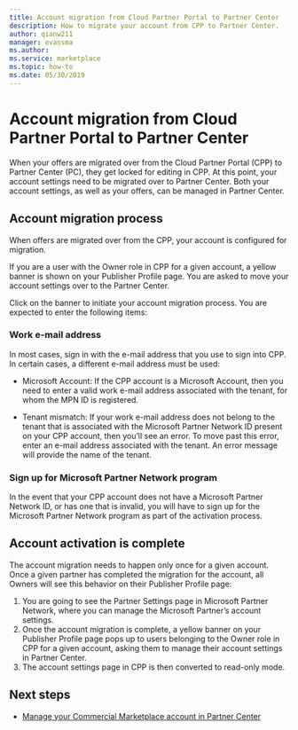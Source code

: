 ```yaml
---
title: Account migration from Cloud Partner Portal to Partner Center
description: How to migrate your account from CPP to Partner Center. 
author: qianw211
manager: evansma
ms.author:  
ms.service: marketplace 
ms.topic: how-to
ms.date: 05/30/2019
---
```


# Account migration from Cloud Partner Portal to Partner Center

When your offers are migrated over from the Cloud Partner Portal (CPP) to Partner Center (PC), they get locked for editing in CPP. At this point, your account settings need to be migrated over to Partner Center.  Both your account settings, as well as your offers, can be managed in Partner Center.

## Account migration process

When offers are migrated over from the CPP, your account is configured for migration. 
 
If you are a user with the Owner role in CPP for a given account, a yellow banner is shown on your Publisher Profile page.  You are asked to move your account settings over to the Partner Center. 

Click on the banner to initiate your account migration process. You are expected to enter the following items:

### **Work e-mail address**

In most cases, sign in with the e-mail address that you use to sign into CPP. In certain cases, a different e-mail address must be used:

* Microsoft Account: If the CPP account is a Microsoft Account, then you need to enter a valid work e-mail address associated with the tenant, for whom the MPN ID is registered. 

* Tenant mismatch: If your work e-mail address does not belong to the tenant that is associated with the Microsoft Partner Network ID present on your CPP account, then you’ll see an error. To move past this error, enter an e-mail address associated with the tenant. An error message will provide the name of the tenant. 

### Sign up for Microsoft Partner Network program

In the event that your CPP account does not have a Microsoft Partner Network ID, or has one that is invalid, you will have to sign up for the Microsoft Partner Network program as part of the activation process.

## Account activation is complete

The account migration needs to happen only once for a given account. Once a given partner has completed the migration for the account, all Owners will see this behavior on their Publisher Profile page:

1. You are going to see the Partner Settings page in Microsoft Partner Network, where you can manage the Microsoft Partner’s account settings. 
1. Once the account migration is complete, a yellow banner on your Publisher Profile page pops up to users belonging to the Owner role in CPP for a given account, asking them to manage their account settings in Partner Center. 
1. The account settings page in CPP is then converted to read-only mode. 

## Next steps

- [Manage your Commercial Marketplace account in Partner Center](./manage-account.md) 
